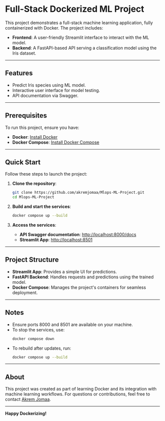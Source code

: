 # Full-Stack Dockerized ML Project

This project demonstrates a full-stack machine learning application, fully containerized with Docker. The project includes:

- **Frontend**: A user-friendly Streamlit interface to interact with the ML model.
- **Backend**: A FastAPI-based API serving a classification model using the Iris dataset.

---

## Features
- Predict Iris species using ML model.
- Interactive user interface for model testing.
- API documentation via Swagger.

---

## Prerequisites
To run this project, ensure you have:

- **Docker**: [Install Docker](https://docs.docker.com/get-docker/)
- **Docker Compose**: [Install Docker Compose](https://docs.docker.com/compose/install/)

---

## Quick Start
Follow these steps to launch the project:

1. **Clone the repository**:
   ```bash
   git clone https://github.com/akremjomaa/Mlops-ML-Project.git
   cd Mlops-ML-Project
   ```

2. **Build and start the services**:
   ```bash
   docker compose up --build
   ```

3. **Access the services**:
   - **API Swagger documentation**: [http://localhost:8000/docs](http://localhost:8000/docs)
   - **Streamlit App**: [http://localhost:8501](http://localhost:8501)

---

## Project Structure
- **Streamlit App**: Provides a simple UI for predictions.
- **FastAPI Backend**: Handles requests and predictions using the trained model.
- **Docker Compose**: Manages the project's containers for seamless deployment.

---

## Notes
- Ensure ports 8000 and 8501 are available on your machine.
- To stop the services, use:
   ```bash
   docker compose down
   ```
- To rebuild after updates, run:
   ```bash
   docker compose up --build
   ```

---

## About
This project was created as part of learning Docker and its integration with machine learning workflows. For questions or contributions, feel free to contact [Akrem Jomaa](https://github.com/akremjomaa).

---

**Happy Dockerizing!**

